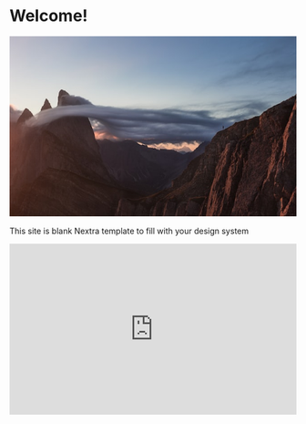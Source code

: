 # Welcome!

![](../public/assets/banner.jpg)

This site is blank Nextra template to fill with your design system

<iframe height="300" style="width: 100%;" scrolling="no" title="3D RotateText  Hover menu(gsap)" src="https://codepen.io/web_taku/embed/QWmXyLd?default-tab=html%2Cresult&theme-id=dark" frameborder="no" loading="lazy" allowtransparency="true" allowfullscreen="true">
  See the Pen <a href="https://codepen.io/web_taku/pen/QWmXyLd">
  3D RotateText  Hover menu(gsap)</a> by taku | Web designer (<a href="https://codepen.io/web_taku">@web_taku</a>)
  on <a href="https://codepen.io">CodePen</a>.
</iframe>